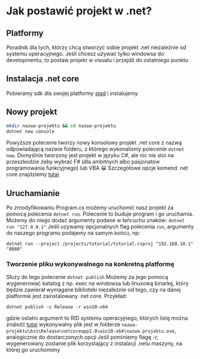 # Jak postawić projekt w .net?
## Platformy
Poradnik dla tych, którzy chcą stworzyć sobie projekt .net niezależnie od systemu operacyjnego. Jeśli chcesz używać tylko windowsa do developmentu, to postaw projekt w visualu i przejdź do ostatniego punktu

## Instalacja .net core
Pobieramy sdk dla swojej platformy [stąd](https://www.microsoft.com/net/download/windows) i instalujemy
## Nowy projekt

```sh
mkdir nazwa-projektu && cd nazwa-projektu
dotnet new console
```
Powyższe polecenie tworzy nowy konsolowy projekt .net core z nazwą odpowiadającą nazwie folderu, z którego wykonalismy polecenie ```dotnet new```.
Domyślnie tworzony jest projekt w języku C#, ale nic nie stoi na przeszkodzie żeby wybrać F# (dla ambitnych albo pasjonatów programowania funkcyjnego) lub VBA 😀
Szczegółowe opcje komend .net core znajdziemy [tutaj](https://github.com/dotnet/docs/tree/master/docs/core/tools)
## Uruchamianie

Po zmodyfikowaniu Program.cs możemy uruchomić nasz projekt za pomocą polecenia
```dotnet run```.
Polecenie to buduje program i go uruchamia. Możemy do niego dodać argumenty podane w łańcuchu znaków:
```dotnet run "127.0.0.1"```
Jeśli uzywamy opcjonalnych flag polecenia ```run```, argumenty do naszego programu podajemy na samym końcu, np:
```
dotnet run --project /projects/tutorial/tutorial.csproj "192.168.10.1" "8080"
```

### Tworzenie pliku wykonywalnego na konkretną platformę 

Słuzy do tego polecenie ```dotnet publish```
Możemy za jego pomocą wygenerować katalog z np. exec na windowsa lub linuxową binarkę, który będzie zawierał wymagane biblioteki niezależnie od tego, czy na danej platformie jest zainstalowany .net core. 
Przykład:
```
dotnet publish -c Release -r win10-x64
```
gdzie ostatni argument to RID systemu operacyjnego, których listę można znaleźć [tutaj](https://github.com/dotnet/docs/blob/master/docs/core/rid-catalog.md)
wykonywalny plik jest w folderze
```nazwa-projektu\bin\Release\netcoreapp2.0\win10-x64\nazwa.projektu.exe```, analogicznie do dostarczonych opcji
Jeśli pominiemy flagę -r, wygenerowany zostanie plik korzystający z instalacji .netu maszyny, na której go uruchomimy
